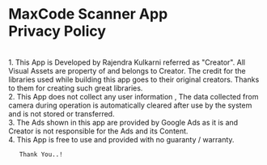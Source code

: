 

<h1>MaxCode Scanner App<br>Privacy Policy</h1>
<p><br> 1. This App is Developed by Rajendra Kulkarni referred as "Creator". All Visual Assets are property of and belongs to Creator. The credit for the libraries used while building this app goes to their original creators. Thanks to them for creating such great libraries.
    <br>2. This App does not collect any user information , The data collected from camera during operation is automatically cleared after use by the system and is not stored or transferred.
      <br>   3. The Ads shown in this app are provided by Google Ads as it is and Creator is not responsible for the Ads and its Content.
       <br>  4. This App is free to use and provided with no guaranty / warranty.
        
       Thank You..!

